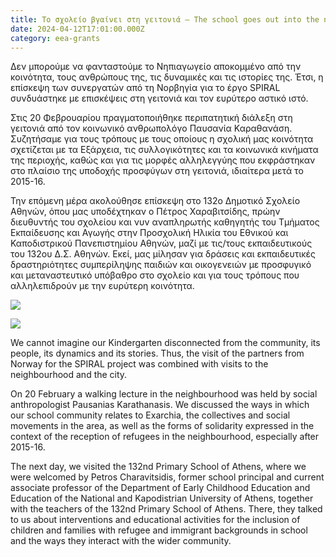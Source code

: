 ```yaml
---
title: Το σχολείο βγαίνει στη γειτονιά – The school goes out into the neighbourhood
date: 2024-04-12T17:01:00.000Z
category: eea-grants
---
```

Δεν μπορούμε να φανταστούμε το Νηπιαγωγείο αποκομμένο από την κοινότητα, τους ανθρώπους της, τις δυναμικές και τις ιστορίες της. Έτσι, η επίσκεψη των συνεργατών από τη Νορβηγία για το έργο SPIRAL συνδυάστηκε με επισκέψεις στη γειτονιά και τον ευρύτερο αστικό ιστό.

Στις 20 Φεβρουαρίου πραγματοποιήθηκε περιπατητική διάλεξη στη γειτονιά από τον κοινωνικό ανθρωπολόγο Παυσανία Καραθανάση. Συζητήσαμε για τους τρόπους με τους οποίους η σχολική μας κοινότητα σχετίζεται με τα Εξάρχεια, τις συλλογικότητες και τα κοινωνικά κινήματα της περιοχής, καθώς και για τις μορφές αλληλεγγύης που εκφράστηκαν στο πλαίσιο της υποδοχής προσφύγων στη γειτονιά, ιδιαίτερα μετά το 2015-16.

Την επόμενη μέρα ακολούθησε επίσκεψη στο 132ο Δημοτικό Σχολείο Αθηνών, όπου μας υποδέχτηκαν ο Πέτρος Χαραβιτσίδης, πρώην διευθυντής του σχολείου και νυν αναπληρωτής καθηγητής του Τμήματος Εκπαίδευσης και Αγωγής στην Προσχολική Ηλικία του Εθνικού και Καποδιστρικού Πανεπιστημίου Αθηνών, μαζί με τις/τους εκπαιδευτικούς του 132ου Δ.Σ. Αθηνών. Εκεί, μας μίλησαν για δράσεις και εκπαιδευτικές δραστηριότητες συμπερίληψης παιδιών και οικογενειών με προσφυγικό και μεταναστευτικό υπόβαθρο στο σχολείο και για τους τρόπους που αλληλεπιδρούν με την ευρύτερη κοινότητα.

![](/images/uploads/αρχείο-εικόνας-whatsapp-2024-02-26-στις-23.23.52_2106ab35.jpg)

![](/images/uploads/αρχείο-εικόνας-whatsapp-2024-02-26-στις-17.47.04_937c6149.jpg)

We cannot imagine our Kindergarten disconnected from the community, its people, its dynamics and its stories. Thus, the visit of the partners from Norway for the SPIRAL project was combined with visits to the neighbourhood and the city.

On 20 February a walking lecture in the neighbourhood was held by social anthropologist Pausanias Karathanasis. We discussed the ways in which our school community relates to Exarchia, the collectives and social movements in the area, as well as the forms of solidarity expressed in the context of the reception of refugees in the neighbourhood, especially after 2015-16.

The next day, we visited the 132nd Primary School of Athens, where we were welcomed by Petros Charavitsidis, former school principal and current associate professor of the Department of Early Childhood Education and Education of the National and Kapodistrian University of Athens, together with the teachers of the 132nd Primary School of Athens. There, they talked to us about interventions and educational activities for the inclusion of children and families with refugee and immigrant backgrounds in school and the ways they interact with the wider community.
